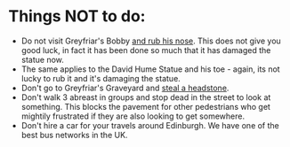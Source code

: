 # Things NOT to do:

* Do not visit Greyfriar's Bobby [and rub his nose](http://bit.ly/3Xl4C4W). This does not give you good luck, in fact it has been done so much that it has damaged the statue now.
* The same applies to the David Hume Statue and his toe - again, its not lucky to rub it and it's damaging the statue.
* Don't go to Greyfriar's Graveyard and [steal a headstone](http://bit.ly/3XrMs1w).
* Don't walk 3 abreast in groups and stop dead in the street to look at something. This blocks the pavement for other pedestrians who get mightily frustrated if they are also looking to get somewhere. 
* Don't hire a car for your travels around Edinburgh. We have one of the best bus networks in the UK.